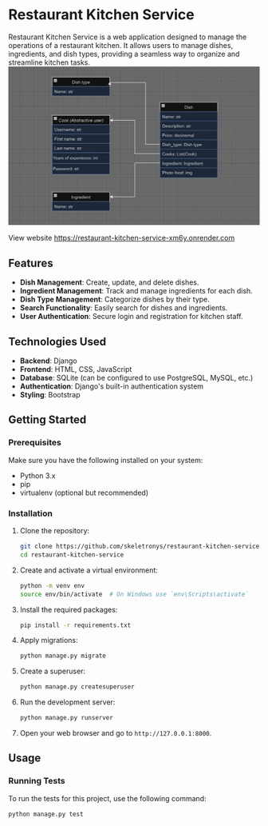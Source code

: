 # Restaurant Kitchen Service

Restaurant Kitchen Service is a web application designed to manage the operations of a restaurant kitchen. It allows users to manage dishes, ingredients, and dish types, providing a seamless way to organize and streamline kitchen tasks.
![Restauran_kitchen_service_Diagram.jpg](Restauran_kitchen_service_Diagram.jpg)

View website https://restaurant-kitchen-service-xm6y.onrender.com

## Features

- **Dish Management**: Create, update, and delete dishes.
- **Ingredient Management**: Track and manage ingredients for each dish.
- **Dish Type Management**: Categorize dishes by their type.
- **Search Functionality**: Easily search for dishes and ingredients.
- **User Authentication**: Secure login and registration for kitchen staff.

## Technologies Used

- **Backend**: Django
- **Frontend**: HTML, CSS, JavaScript
- **Database**: SQLite (can be configured to use PostgreSQL, MySQL, etc.)
- **Authentication**: Django's built-in authentication system
- **Styling**: Bootstrap

## Getting Started

### Prerequisites

Make sure you have the following installed on your system:

- Python 3.x
- pip
- virtualenv (optional but recommended)

### Installation

1. Clone the repository:

    ```sh
    git clone https://github.com/skeletronys/restaurant-kitchen-service.git
    cd restaurant-kitchen-service
    ```

2. Create and activate a virtual environment:

    ```sh
    python -m venv env
    source env/bin/activate  # On Windows use `env\Scripts\activate`
    ```

3. Install the required packages:

    ```sh
    pip install -r requirements.txt
    ```

4. Apply migrations:

    ```sh
    python manage.py migrate
    ```

5. Create a superuser:

    ```sh
    python manage.py createsuperuser
    ```

6. Run the development server:

    ```sh
    python manage.py runserver
    ```

7. Open your web browser and go to `http://127.0.0.1:8000`.

## Usage

### Running Tests

To run the tests for this project, use the following command:

```sh
python manage.py test
